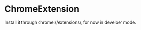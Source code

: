 ChromeExtension
===============

Install it through chrome://extensions/, for now in develoer mode.
